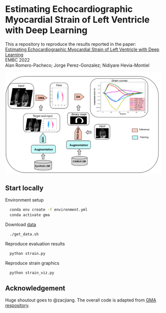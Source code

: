 # Estimating Echocardiographic Myocardial Strain of Left Ventricle with Deep Learning
This a repository to reproduce the results reported in the paper:<br/>
[Estimating Echocardiographic Myocardial Strain of Left Ventricle with Deep Learning](https://ieeexplore.ieee.org/document/9872008)<br/>
EMBC 2022<br/>
Alan Romero-Pacheco; Jorge Perez-Gonzalez; Nidiyare Hevia-Montiel<br/>

![alt text](methodology.png)

## Start locally

Environment setup

```bash
  conda env create -f environment.yml
  conda activate gma
```

Download [data](https://drive.google.com/file/d/133ryluTjygAa4fEWNEal2YgelweHmbY1/view?usp=sharing)
```bash
  ./get_data.sh
```
Reproduce evaluation results
```bash
  python strain.py
```
Reproduce strain graphics
```bash
  python strain_viz.py
```

## Acknowledgement
Huge shoutout goes to @zacjiang. The overall code is adapted from [GMA respository](https://github.com/zacjiang/GMA).
